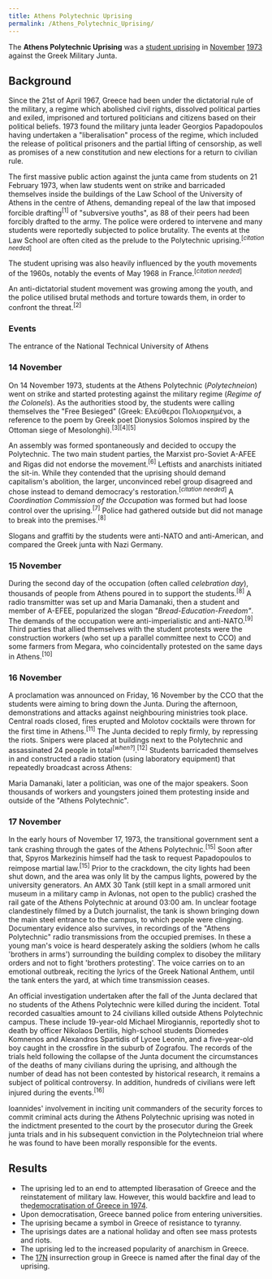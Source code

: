 ```yaml
---
title: Athens Polytechnic Uprising
permalink: /Athens_Polytechnic_Uprising/
---
```


The **Athens Polytechnic Uprising** was a [student
uprising](List_of_Student_Uprisings "wikilink") in
[November](Timeline_of_Libertarian_Socialism_in_Southern_Europe "wikilink")
[1973](Revolutions_of_1967_-_1975 "wikilink") against the Greek Military
Junta.

## Background

Since the 21st of April 1967, Greece had been under the dictatorial rule
of the military, a regime which abolished civil rights, dissolved
political parties and exiled, imprisoned and tortured politicians and
citizens based on their political beliefs. 1973 found the military junta
leader Georgios Papadopoulos having undertaken a "liberalisation"
process of the regime, which included the release of political prisoners
and the partial lifting of censorship, as well as promises of a new
constitution and new elections for a return to civilian rule.

The first massive public action against the junta came from students on
21 February 1973, when law students went on strike and barricaded
themselves inside the buildings of the Law School of the University of
Athens in the centre of Athens, demanding repeal of the law that imposed
forcible drafting<sup>\[1\]</sup> of "subversive youths", as 88 of their
peers had been forcibly drafted to the army. The police were ordered to
intervene and many students were reportedly subjected to police
brutality. The events at the Law School are often cited as the prelude
to the Polytechnic uprising.<sup>\[*citation needed*\]</sup>

The student uprising was also heavily influenced by the youth movements
of the 1960s, notably the events of May 1968 in France.<sup>\[*citation
needed*\]</sup>

An anti-dictatorial student movement was growing among the youth, and
the police utilised brutal methods and torture towards them, in order to
confront the threat.<sup>\[2\]</sup>

### Events

The entrance of the National Technical University of Athens

### 14 November

On 14 November 1973, students at the Athens Polytechnic
(*Polytechneion*) went on strike and started protesting against the
military regime (*Regime of the Colonels*). As the authorities stood by,
the students were calling themselves the "Free Besieged" (Greek:
Ελεύθεροι Πολιορκημένοι, a reference to the poem by Greek poet Dionysios
Solomos inspired by the Ottoman siege of
Mesolonghi).<sup>\[3\]\[4\]\[5\]</sup>

An assembly was formed spontaneously and decided to occupy the
Polytechnic. The two main student parties, the Marxist pro-Soviet A-AFEE
and Rigas did not endorse the movement.<sup>\[6\]</sup> Leftists and
anarchists initiated the sit-in. While they contended that the uprising
should demand capitalism's abolition, the larger, unconvinced rebel
group disagreed and chose instead to demand democracy's
restoration.<sup>\[*citation needed*\]</sup> A *Coordination Commission
of the Occupation* was formed but had loose control over the
uprising.<sup>\[7\]</sup> Police had gathered outside but did not manage
to break into the premises.<sup>\[8\]</sup>

Slogans and graffiti by the students were anti-NATO and anti-American,
and compared the Greek junta with Nazi Germany.

### 15 November

During the second day of the occupation (often called *celebration
day*), thousands of people from Athens poured in to support the
students.<sup>\[8\]</sup> A radio transmitter was set up and Maria
Damanaki, then a student and member of A-EFEE, popularized the slogan
*"Bread-Education-Freedom"*. The demands of the occupation were
anti-imperialistic and anti-NATO.<sup>\[9\]</sup> Third parties that
allied themselves with the student protests were the construction
workers (who set up a parallel committee next to CCO) and some farmers
from Megara, who coincidentally protested on the same days in
Athens.<sup>\[10\]</sup>

### 16 November

A proclamation was announced on Friday, 16 November by the CCO that the
students were aiming to bring down the Junta. During the afternoon,
demonstrations and attacks against neighbouring ministries took place.
Central roads closed, fires erupted and Molotov cocktails were thrown
for the first time in Athens.<sup>\[11\]</sup> The Junta decided to
reply firmly, by repressing the riots. Snipers were placed at buildings
next to the Polytechnic and assassinated 24 people in
total<sup>\[*when?*\]</sup>.<sup>\[12\]</sup> Students barricaded
themselves in and constructed a radio station (using laboratory
equipment) that repeatedly broadcast across Athens:

Maria Damanaki, later a politician, was one of the major speakers. Soon
thousands of workers and youngsters joined them protesting inside and
outside of the "Athens Polytechnic".

### 17 November

In the early hours of November 17, 1973, the transitional government
sent a tank crashing through the gates of the Athens
Polytechnic.<sup>\[15\]</sup> Soon after that, Spyros Markezinis himself
had the task to request Papadopoulos to reimpose martial
law.<sup>\[15\]</sup> Prior to the crackdown, the city lights had been
shut down, and the area was only lit by the campus lights, powered by
the university generators. An AMX 30 Tank (still kept in a small armored
unit museum in a military camp in Avlonas, not open to the public)
crashed the rail gate of the Athens Polytechnic at around 03:00 am. In
unclear footage clandestinely filmed by a Dutch journalist, the tank is
shown bringing down the main steel entrance to the campus, to which
people were clinging. Documentary evidence also survives, in recordings
of the "Athens Polytechnic" radio transmissions from the occupied
premises. In these a young man's voice is heard desperately asking the
soldiers (whom he calls 'brothers in arms') surrounding the building
complex to disobey the military orders and not to fight 'brothers
protesting'. The voice carries on to an emotional outbreak, reciting the
lyrics of the Greek National Anthem, until the tank enters the yard, at
which time transmission ceases.

An official investigation undertaken after the fall of the Junta
declared that no students of the Athens Polytechnic were killed during
the incident. Total recorded casualties amount to 24 civilians killed
outside Athens Polytechnic campus. These include 19-year-old Michael
Mirogiannis, reportedly shot to death by officer Nikolaos Dertilis,
high-school students Diomedes Komnenos and Alexandros Spartidis of Lycee
Leonin, and a five-year-old boy caught in the crossfire in the suburb of
Zografou. The records of the trials held following the collapse of the
Junta document the circumstances of the deaths of many civilians during
the uprising, and although the number of dead has not been contested by
historical research, it remains a subject of political controversy. In
addition, hundreds of civilians were left injured during the
events.<sup>\[16\]</sup>

Ioannides' involvement in inciting unit commanders of the security
forces to commit criminal acts during the Athens Polytechnic uprising
was noted in the indictment presented to the court by the prosecutor
during the Greek junta trials and in his subsequent conviction in the
Polytechneion trial where he was found to have been morally responsible
for the events.

## Results

- The uprising led to an end to attempted liberasation of Greece and the
  reinstatement of military law. However, this would backfire and lead
  to the[democratisation of Greece in
  1974](Timeline_of_Representative_Democracy "wikilink").
- Upon democratisation, Greece banned police from entering universities.
- The uprising became a symbol in Greece of resistance to tyranny.
- The uprisings dates are a national holiday and often see mass protests
  and riots.
- The uprising led to the increased popularity of anarchism in Greece.
- The [17N](17N_(Greece) "wikilink") insurrection group in Greece is
  named after the final day of the uprising.